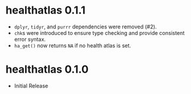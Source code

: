 # healthatlas 0.1.1

* `dplyr`, `tidyr`, and `purrr` dependencies were removed (#2).  
* `chk`s were introduced to ensure type checking and provide consistent error
syntax.  
* `ha_get()` now returns `NA` if no health atlas is set.

# healthatlas 0.1.0

* Initial Release
